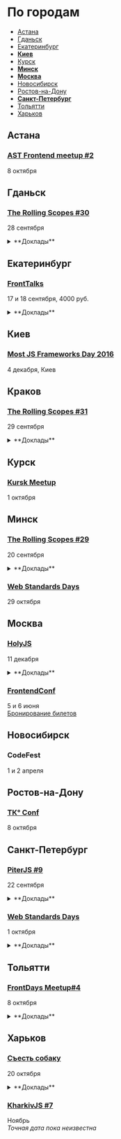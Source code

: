 # По городам

- [Астана](#Астана)
- [Гданьск](#Гданьск)
- [Екатеринбург](#Екатеринбург)
- **[Киев](#Киев)**
- [Курск](#Курск)
- **[Минск](#Минск)**
- **[Москва](#Москва)**
- [Новосибирск](#Новосибирск)
- [Ростов-на-Дону](#Ростов-на-Дону)
- **[Санкт-Петербург](#Санкт-Петербург)**
- [Тольятти](#Тольятти)
- [Харьков](#Харьков)

## Астана

### [AST Frontend meetup #2](https://astfrontend.timepad.ru/event/376009/)

8 октября

## Гданьск

### [The Rolling Scopes #30](https://gdansk.rollingscopes.com/)

28 сентября

<details>
  <summary>**Доклады**</summary>

  - «TypeScript and what's the hack Javascript», Vadzim Yakushau
  - «Yes, you can use Web components in production», David Ferreira
  - «Serverless architecture: Functions as a Service», Dzmitry Varabei
  - «Designers at the lab», Dafna Sharabi
  - «CSS QuickDraw», Alexander Gerasimov
</details>

## Екатеринбург

### [FrontTalks](http://fronttalks.ru/)

17 и 18 сентября, 4000 руб.

<details>
  <summary>**Доклады**</summary>

  - «Типографика: восток», Роман Прудников (2ГИС)
  - «Перевод документации opensource-проекта силами многих переводчиков», Владимир Гриненко (Яндекс)
  - «Веб-приложения: дробим монолит», Виктор Грищенко
  - «API Панорам», Кирилл Дмитренко (Яндекс)
  - «Парсим CSS», Роман Дворнов (Avito)
  - «Пользовательские свойства как основа архитектуры CSS», Павел Ловцевич (LOVATA)
  - «Особенности веб-интерфейса при работе со screen reader», Алексей Любимов (Институт коррекционной педагогики Российской академии образования)
  - «Интерфейсные анимации», Илья Бирман (Дизайн-бюро Артёма Горбунова)
  - «Тестирование веба без тестировщиков — успех или провал?», Татьяна Рыженкова и Сергей Звягин (DevExpress)
  - «Как не надо тестировать», Иван Стрелков (Avito)
  - «Фронтенд и аналитика», Иван Карев (Яндекс)
  - «React, Relay и GraphQL — вполне себе нормальный компонентный подход», Павел Черторогов
  - «Как перестать писать код с ошибками», Владимир Дашукевич (XBSoftware)
  - «Классические приёмы программирования во фронтенде», Игорь Алексеенко (HTML Academy)
  - «Я и ИоТ», Вадим Макеев (Opera)
  - «Можно ли программировать без интернета», Григорий Бакунов (Яндекс)
</details>

## Киев

### [Most JS Frameworks Day 2016](http://frameworksdays.com/event/most-js-fwdays-2016)

4 декабря, Киев

## Краков

### [The Rolling Scopes #31](https://krakow.rollingscopes.com/)

29 сентября

<details>
  <summary>**Доклады**</summary>

  - «Advanced SASS», Vadzim Yakushau
  - «Modular JavaScript: put things on the right place», Andrei Yemelyanchik
  - «Ethereum virtual machines in JS: cryptocurrency revolution», Oleksandr Pastukhov
  - «Designers at the lab», Dafna Sharabi
</details>

## Курск

### [Kursk Meetup](https://vk.com/kurskmeetup)

1 октября

## Минск

### [The Rolling Scopes #29](https://minsk.rollingscopes.com/)

20 сентября

<details>
  <summary>**Доклады**</summary>

  - «New Opportunities for Augmented Reality», Iryna Dastanka, Dzmitry Basenka
  - «Serverless Architecture», Сергей Мельник
  - «QCon New York technology trends highlights», Vitali Shcharbin
</details>

### [Web Standards Days](https://wsd.events/2016/10/29/)

29 октября

## Москва

### [HolyJS](http://holyjs.ru/)

11 декабря

<details>
  <summary>**Доклады**</summary>

  - «3L3M3NT5», Martin Kleppe
  - «Build Cross-Platform Desktop Apps with Electron», Feross Aboukhadijeh
  - «ECMAScript: latest and upcoming features», Axel Rauschmayer
  - «Offline is the new Black», Max Stoiber (Thinkmill)
  - «Rich text editing with Draft.js», Nikolaus Graf
  - «Sharing files and data with friends using a P2P shared folder powered by Javascript», Mathias Buus Madsen
  - «Веб-приложения: дробим монолит», Грищенко Виктор
</details>

### [FrontendConf](http://frontendconf.ru/)

5 и 6 июня  
[Бронирование билетов](http://conf.ontico.ru/conference/join/frontend_conf_2017.html)

## Новосибирск

### CodeFest

1 и 2 апреля

## Ростов-на-Дону

### [TК° Conf](http://tkconf.ru/)

8 октября

## Санкт-Петербург

### [PiterJS #9](https://meetabit.com/events/199)

22 сентября

<details>
  <summary>**Доклады**</summary>

  - «Принципы работы с билдами. Как правильно пользоваться DI-напильником», Maxim Grebenshikov
  - «Редактор для дизайнера на electron.js», Алексей Борисов
  - «Внешние процессы в Node.js. Особенности работы, костыли, велосипеды», Алексей Соболев 
</details>

### [Web Standards Days](https://wsd.events/2016/10/01/)

1 октября

<details>
  <summary>**Доклады**</summary>

  - «&lt;head&gt; — всему голова», Роман Ганин (FBS)
  - «CSS-методологии от О до Б», Алексей Охрименко (IPONWEB)
  - «Я и ИоТ», Вадим Макеев (Opera)
  - «Pokemon GO на веб-технологиях», Егор Коновалов (Центр Высоких Технологий)
</details>

## Тольятти

### [FrontDays Meetup#4](http://frontdays.ru/)

8 октября

<details>
  <summary>**Доклады**</summary>

  - «Vue.js, библиотека для создания интерактивных Web интерфейсов», Владислав Смирнов (Radyushin & co)
  - «Ботоведение. Как и зачем делать ботов?», Рустам Галиуллин и Дмитрий Власов (4Taps)
</details>

## Харьков

### [Съесть собаку](http://eatdog.com.ua/)

20 октября

<details>
  <summary>**Доклады**</summary>

  - «Выжить с помощью ООП», Максим Гопей
</details>

### [KharkivJS #7](http://kharkivjs.org/)

Ноябрь  
*Точная дата пока неизвестна*